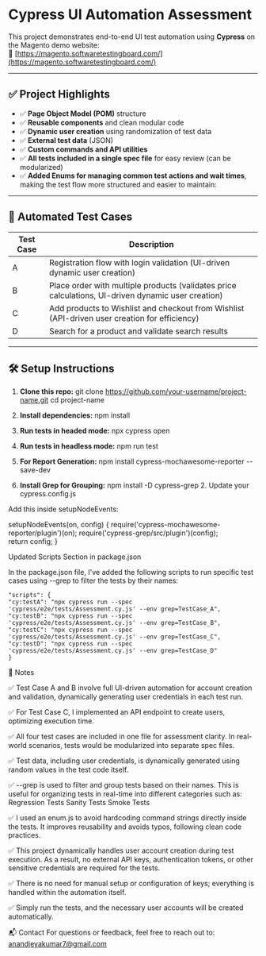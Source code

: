 # Cypress UI Automation Assessment

This project demonstrates end-to-end UI test automation using **Cypress** on the Magento demo website:  
🔗 [https://magento.softwaretestingboard.com/](https://magento.softwaretestingboard.com/)

---

## ✅ Project Highlights

- ✅ **Page Object Model (POM)** structure
- ✅ **Reusable components** and clean modular code
- ✅ **Dynamic user creation** using randomization of test data
- ✅ **External test data** (JSON)
- ✅ **Custom commands and API utilities**
- ✅ **All tests included in a single spec file** for easy review (can be modularized)
- ✅ **Added Enums for managing common test actions and wait times**, making the test flow more structured and easier to maintain:

---

## 🧪 Automated Test Cases

| Test Case | Description |
|----------|-------------|
| A | Registration flow with login validation (UI-driven dynamic user creation) |
| B | Place order with multiple products (validates price calculations, UI-driven dynamic user creation) |
| C | Add products to Wishlist and checkout from Wishlist (API-driven user creation for efficiency) |
| D | Search for a product and validate search results |

---

## 🛠️ Setup Instructions

1. **Clone this repo:**
   git clone https://github.com/your-username/project-name.git
   cd project-name

2. **Install dependencies:**
   npm install

3. **Run tests in headed mode:**
   npx cypress open

3. **Run tests in headless mode:**
   npm run test

4. **For Report Generation:**
   npm install cypress-mochawesome-reporter --save-dev

5. **Install Grep for Grouping:**
   npm install -D cypress-grep
   2. Update your cypress.config.js

Add this inside setupNodeEvents:

setupNodeEvents(on, config) {
  require('cypress-mochawesome-reporter/plugin')(on);
  require('cypress-grep/src/plugin')(config);   
  return config;
}


Updated Scripts Section in package.json

In the package.json file, I've added the following scripts to run specific test cases using --grep to filter the tests by their names:

    "scripts": {
    "cy:testA": "npx cypress run --spec 'cypress/e2e/tests/Assessment.cy.js' --env grep=TestCase_A",
    "cy:testB": "npx cypress run --spec 'cypress/e2e/tests/Assessment.cy.js' --env grep=TestCase_B",
    "cy:testC": "npx cypress run --spec 'cypress/e2e/tests/Assessment.cy.js' --env grep=TestCase_C",
    "cy:testD": "npx cypress run --spec 'cypress/e2e/tests/Assessment.cy.js' --env grep=TestCase_D"
    }

📌 Notes

✅ Test Case A and B involve full UI-driven automation for account creation and validation, dynamically generating user credentials in each test run.

✅ For Test Case C, I implemented an API endpoint to create users, optimizing execution time.

✅ All four test cases are included in one file for assessment clarity. In real-world scenarios, tests would be modularized into separate spec files.

✅ Test data, including user credentials, is dynamically generated using random values in the test code itself.

✅ --grep is used to filter and group tests based on their names. This is useful for organizing tests in real-time into different categories such as:
        Regression Tests
        Sanity Tests
        Smoke Tests

✅ I used an enum.js to avoid hardcoding command strings directly inside the tests. It improves reusability and avoids typos, following clean code practices.

✅ This project dynamically handles user account creation during test execution. As a result, no external API keys, authentication tokens, or other sensitive credentials are required for the tests.

✅ There is no need for manual setup or configuration of keys; everything is handled within the automation itself.

✅ Simply run the tests, and the necessary user accounts will be created automatically.

📬 Contact
For questions or feedback, feel free to reach out to:
anandjeyakumar7@gmail.com
